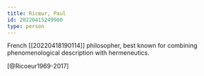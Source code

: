 ```yaml
---
title: Ricœur, Paul
id: 20220415249900
type: person
---
```


French [[20220418190114]] philosopher, best known for combining phenomenological description with hermeneutics.

[@Ricoeur1969-2017]

